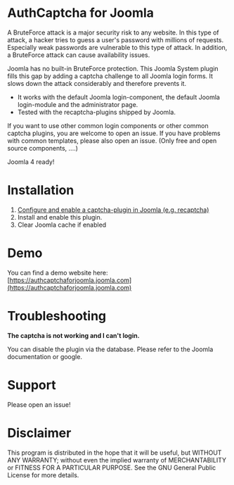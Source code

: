 # AuthCaptcha for Joomla
A BruteForce attack is a major security risk to any website. In this type of attack, a hacker tries to guess a user's password with millions of requests. Especially weak passwords are vulnerable to this type of attack. In addition, a BruteForce attack can cause availability issues. 

Joomla has no built-in BruteForce protection. This Joomla System plugin fills this gap by adding a captcha challenge to all Joomla login forms. It slows down the attack considerably and therefore prevents it.


* It works with the default Joomla login-component, the default Joomla login-module and the administrator page. 
* Tested with the recaptcha-plugins shipped by Joomla.

If you want to use other common login components or other common captcha plugins, you are welcome to open an issue. If you have problems with common templates, please also open an issue. (Only free and open source components, ....)

Joomla 4 ready!

# Installation

1. [Configure and enable a captcha-plugin in Joomla (e.g. recaptcha)](https://docs.joomla.org/J3.x:Google_ReCaptcha)
2. Install and enable this plugin.
3. Clear Joomla cache if enabled

# Demo

You can find a demo website here: [https://authcaptchaforjoomla.joomla.com](https://authcaptchaforjoomla.joomla.com)

# Troubleshooting

**The captcha is not working and I can't login.**

You can disable the plugin via the database. Please refer to the Joomla documentation or google.

# Support

Please open an issue!

# Disclaimer
This program is distributed in the hope that it will be useful, but WITHOUT ANY WARRANTY; without even the implied warranty of MERCHANTABILITY or FITNESS FOR A PARTICULAR PURPOSE. See the GNU General Public License for more details.
